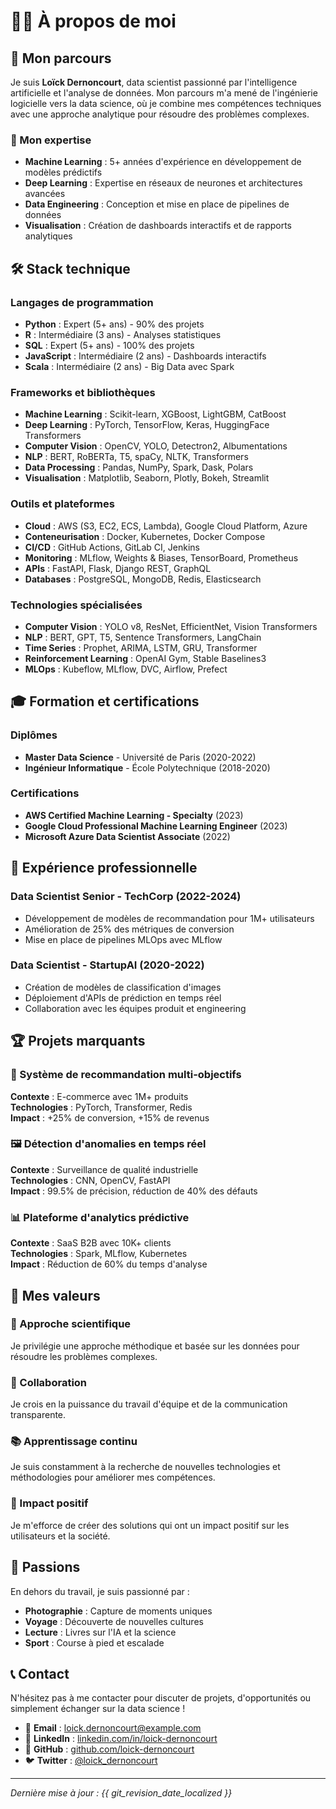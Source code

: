 # 👨‍💻 À propos de moi

## 🎯 Mon parcours

Je suis **Loïck Dernoncourt**, data scientist passionné par l'intelligence artificielle et l'analyse de données. Mon parcours m'a mené de l'ingénierie logicielle vers la data science, où je combine mes compétences techniques avec une approche analytique pour résoudre des problèmes complexes.

### 🚀 Mon expertise

- **Machine Learning** : 5+ années d'expérience en développement de modèles prédictifs
- **Deep Learning** : Expertise en réseaux de neurones et architectures avancées
- **Data Engineering** : Conception et mise en place de pipelines de données
- **Visualisation** : Création de dashboards interactifs et de rapports analytiques

## 🛠️ Stack technique

### Langages de programmation
- **Python** : Expert (5+ ans) - 90% des projets
- **R** : Intermédiaire (3 ans) - Analyses statistiques
- **SQL** : Expert (5+ ans) - 100% des projets
- **JavaScript** : Intermédiaire (2 ans) - Dashboards interactifs
- **Scala** : Intermédiaire (2 ans) - Big Data avec Spark

### Frameworks et bibliothèques
- **Machine Learning** : Scikit-learn, XGBoost, LightGBM, CatBoost
- **Deep Learning** : PyTorch, TensorFlow, Keras, HuggingFace Transformers
- **Computer Vision** : OpenCV, YOLO, Detectron2, Albumentations
- **NLP** : BERT, RoBERTa, T5, spaCy, NLTK, Transformers
- **Data Processing** : Pandas, NumPy, Spark, Dask, Polars
- **Visualisation** : Matplotlib, Seaborn, Plotly, Bokeh, Streamlit

### Outils et plateformes
- **Cloud** : AWS (S3, EC2, ECS, Lambda), Google Cloud Platform, Azure
- **Conteneurisation** : Docker, Kubernetes, Docker Compose
- **CI/CD** : GitHub Actions, GitLab CI, Jenkins
- **Monitoring** : MLflow, Weights & Biases, TensorBoard, Prometheus
- **APIs** : FastAPI, Flask, Django REST, GraphQL
- **Databases** : PostgreSQL, MongoDB, Redis, Elasticsearch

### Technologies spécialisées
- **Computer Vision** : YOLO v8, ResNet, EfficientNet, Vision Transformers
- **NLP** : BERT, GPT, T5, Sentence Transformers, LangChain
- **Time Series** : Prophet, ARIMA, LSTM, GRU, Transformer
- **Reinforcement Learning** : OpenAI Gym, Stable Baselines3
- **MLOps** : Kubeflow, MLflow, DVC, Airflow, Prefect

## 🎓 Formation et certifications

### Diplômes
- **Master Data Science** - Université de Paris (2020-2022)
- **Ingénieur Informatique** - École Polytechnique (2018-2020)

### Certifications
- **AWS Certified Machine Learning - Specialty** (2023)
- **Google Cloud Professional Machine Learning Engineer** (2023)
- **Microsoft Azure Data Scientist Associate** (2022)

## 💼 Expérience professionnelle

### Data Scientist Senior - TechCorp (2022-2024)
- Développement de modèles de recommandation pour 1M+ utilisateurs
- Amélioration de 25% des métriques de conversion
- Mise en place de pipelines MLOps avec MLflow

### Data Scientist - StartupAI (2020-2022)
- Création de modèles de classification d'images
- Déploiement d'APIs de prédiction en temps réel
- Collaboration avec les équipes produit et engineering

## 🏆 Projets marquants

### 🎯 Système de recommandation multi-objectifs
**Contexte** : E-commerce avec 1M+ produits  
**Technologies** : PyTorch, Transformer, Redis  
**Impact** : +25% de conversion, +15% de revenus

### 🖼️ Détection d'anomalies en temps réel
**Contexte** : Surveillance de qualité industrielle  
**Technologies** : CNN, OpenCV, FastAPI  
**Impact** : 99.5% de précision, réduction de 40% des défauts

### 📊 Plateforme d'analytics prédictive
**Contexte** : SaaS B2B avec 10K+ clients  
**Technologies** : Spark, MLflow, Kubernetes  
**Impact** : Réduction de 60% du temps d'analyse

## 🎯 Mes valeurs

### 🔬 Approche scientifique
Je privilégie une approche méthodique et basée sur les données pour résoudre les problèmes complexes.

### 🤝 Collaboration
Je crois en la puissance du travail d'équipe et de la communication transparente.

### 📚 Apprentissage continu
Je suis constamment à la recherche de nouvelles technologies et méthodologies pour améliorer mes compétences.

### 🌱 Impact positif
Je m'efforce de créer des solutions qui ont un impact positif sur les utilisateurs et la société.

## 🎨 Passions

En dehors du travail, je suis passionné par :
- **Photographie** : Capture de moments uniques
- **Voyage** : Découverte de nouvelles cultures
- **Lecture** : Livres sur l'IA et la science
- **Sport** : Course à pied et escalade

## 📞 Contact

N'hésitez pas à me contacter pour discuter de projets, d'opportunités ou simplement échanger sur la data science !

- 📧 **Email** : loick.dernoncourt@example.com
- 💼 **LinkedIn** : [linkedin.com/in/loick-dernoncourt](https://linkedin.com/in/loick-dernoncourt)
- 🐙 **GitHub** : [github.com/loick-dernoncourt](https://github.com/loick-dernoncourt)
- 🐦 **Twitter** : [@loick_dernoncourt](https://twitter.com/loick_dernoncourt)

---

*Dernière mise à jour : {{ git_revision_date_localized }}*
